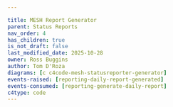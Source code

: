 ```yaml
---

title: MESH Report Generator
parent: Status Reports
nav_order: 4
has_children: true
is_not_draft: false
last_modified_date: 2025-10-28
owner: Ross Buggins
author: Tom D'Roza
diagrams: [c c4code-mesh-statusreporter-generator]
events-raised: [reporting-daily-report-generated]
events-consumed: [reporting-generate-daily-report]
c4type: code
---
```

